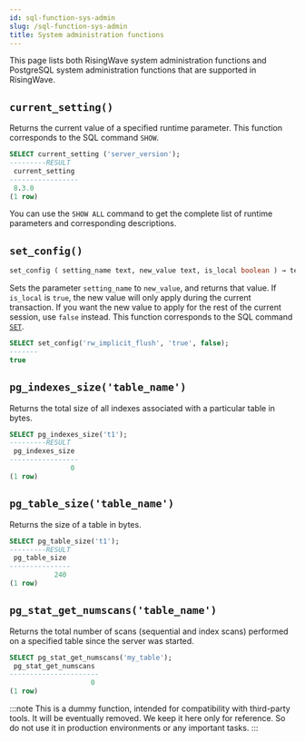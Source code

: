 ```yaml
---
id: sql-function-sys-admin
slug: /sql-function-sys-admin
title: System administration functions
---
```

<head>
  <link rel="canonical" href="https://docs.risingwave.com/docs/current/sql-function-sys-admin/" />
</head>

This page lists both RisingWave system administration functions and PostgreSQL system administration functions that are supported in RisingWave.

## `current_setting()`

Returns the current value of a specified runtime parameter. This function corresponds to the SQL command `SHOW`.

```sql title=Example
SELECT current_setting ('server_version');
---------RESULT
 current_setting 
-----------------
 8.3.0
(1 row)
```

You can use the `SHOW ALL` command to get the complete list of runtime parameters and corresponding descriptions.

## `set_config()`

```sql title="Syntax"
set_config ( setting_name text, new_value text, is_local boolean ) → text
```

Sets the parameter `setting_name` to `new_value`, and returns that value. If `is_local` is `true`, the new value will only apply during the current transaction. If you want the new value to apply for the rest of the current session, use `false` instead. This function corresponds to the SQL command [`SET`](/sql/commands/sql-set.md).

```sql title="Example"
SELECT set_config('rw_implicit_flush', 'true', false);
-------
true
```

<!--
## `pg_terminate_backend()`

Terminates a backend. You can execute this against another backend that has exactly the same role as the user calling the function. In all other cases, you must be a superuser. For more details, see [System Administration Functions](https://www.postgresql.org/docs/current/functions-admin.html).

## `pg_backend_pid()`

Returns the ID of the server process attached to the current session. For more details, see [System Information Functions and Operators](https://www.postgresql.org/docs/current/functions-info.html).

## `pg_cancel_backend()`

Cancels a backend's current query. You can execute this against another backend that has exactly the same role as the user calling the function. In all other cases, you must be a superuser. For more details, see [System Administration Functions](https://www.postgresql.org/docs/current/functions-admin.html). -->

## `pg_indexes_size('table_name')`

Returns the total size of all indexes associated with a particular table in bytes.

```sql title=Example
SELECT pg_indexes_size('t1');
---------RESULT
 pg_indexes_size 
-----------------
               0
(1 row)
```

## `pg_table_size('table_name')`

Returns the size of a table in bytes.

```sql title=Example
SELECT pg_table_size('t1');
---------RESULT
 pg_table_size 
---------------
           240
(1 row)
```

## `pg_stat_get_numscans('table_name')`

Returns the total number of scans (sequential and index scans) performed on a specified table since the server was started.

```sql title=Example
SELECT pg_stat_get_numscans('my_table');
 pg_stat_get_numscans 
----------------------
                    0
(1 row)
```

:::note
This is a dummy function, intended for compatibility with third-party tools. It will be eventually removed. We keep it here only for reference. So do not use it in production environments or any important tasks.
:::
